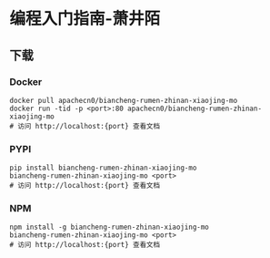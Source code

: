 # 编程入门指南-萧井陌

## 下载

### Docker

```
docker pull apachecn0/biancheng-rumen-zhinan-xiaojing-mo
docker run -tid -p <port>:80 apachecn0/biancheng-rumen-zhinan-xiaojing-mo
# 访问 http://localhost:{port} 查看文档
```

### PYPI

```
pip install biancheng-rumen-zhinan-xiaojing-mo
biancheng-rumen-zhinan-xiaojing-mo <port>
# 访问 http://localhost:{port} 查看文档
```

### NPM

```
npm install -g biancheng-rumen-zhinan-xiaojing-mo
biancheng-rumen-zhinan-xiaojing-mo <port>
# 访问 http://localhost:{port} 查看文档
```